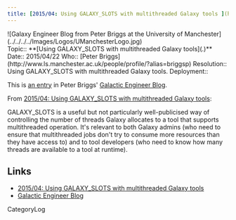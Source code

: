 ```yaml
---
title: [2015/04: Using GALAXY_SLOTS with multithreaded Galaxy tools ](http://galacticengineer.blogspot.co.uk/2015/04/using-galaxyslots-for-multithreaded_22.html)
---
```

<div class='center'>![Galaxy Engineer Blog from Peter Briggs at the University of Manchester](../../../../Images/Logos/UManchesterLogo.jpg)</div>





<div class='logbox'>
 Topic:: **[Using GALAXY_SLOTS with multithreaded Galaxy tools](.)**
 Date:: 2015/04/22
 Who:: [Peter Briggs](http://www.ls.manchester.ac.uk/people/profile/?alias=briggsp)
 Resolution:: Using GALAXY_SLOTS with multithreaded Galaxy tools.
 Deployment:: 
</div>

This is [an entry](http://galacticengineer.blogspot.co.uk/2015/04/using-galaxyslots-for-multithreaded_22.html) in Peter Briggs' [Galactic Engineer Blog](http://galacticengineer.blogspot.co.uk/).

From [2015/04: Using GALAXY_SLOTS with multithreaded Galaxy tools](http://galacticengineer.blogspot.co.uk/2015/04/using-galaxyslots-for-multithreaded_22.html):

 GALAXY_SLOTS is a useful but not particularly well-publicised way of controlling the number of threads Galaxy allocates to a tool that supports multithreaded operation. It's relevant to both Galaxy admins (who need to ensure that multithreaded jobs don't try to consume more resources than they have access to) and to tool developers (who need to know how many threads are available to a tool at runtime).

## Links

* [2015/04: Using GALAXY_SLOTS with multithreaded Galaxy tools](http://galacticengineer.blogspot.co.uk/2015/04/using-galaxyslots-for-multithreaded_22.html)
* [Galactic Engineer Blog](http://galacticengineer.blogspot.co.uk/)

CategoryLog
